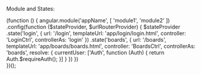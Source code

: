 Module and States:

(function () {
	angular.module('appName', [
		'module1',
		'module2'
	])
	.config(function ($stateProvider, $urlRouterProvider) {
		$stateProvider
			.state('login', {
				url: '/login',
				templateUrl: 'app/login/login.html',
				controller: 'LoginCtrl',
				controllerAs: 'login'
			})
			.state('boards', {
				url: '/boards',
				templateUrl: 'app/boards/boards.html',
				controller: 'BoardsCtrl',
				controllerAs: 'boards',
				resolve: {
					currentUser: ['Auth', function (Auth) {
						return Auth.$requireAuth();
					}]
				}
			})
	})	
})();
